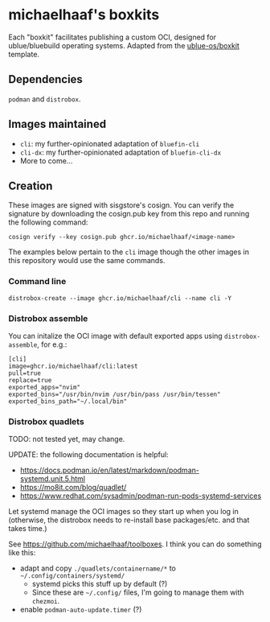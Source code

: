 # michaelhaaf's boxkits

Each "boxkit" facilitates publishing a custom OCI, designed for ublue/bluebuild operating systems. Adapted from the [ublue-os/boxkit](https://github.com/ublue-os/boxkit) template.

## Dependencies

`podman` and `distrobox`.

## Images maintained

- `cli`: my further-opinionated adaptation of `bluefin-cli`
- `cli-dx`: my further-opinionated adaptation of `bluefin-cli-dx`
- More to come...

## Creation

These images are signed with sisgstore's cosign. You can verify the signature by downloading the cosign.pub key from this repo and running the following command:

`cosign verify --key cosign.pub ghcr.io/michaelhaaf/<image-name>`

The examples below pertain to the `cli` image though the other images in this repository would use the same commands.

### Command line

`distrobox-create --image ghcr.io/michaelhaaf/cli --name cli -Y`

### Distrobox assemble

You can initalize the OCI image with default exported apps using `distrobox-assemble`, for e.g.:

```
[cli]
image=ghcr.io/michaelhaaf/cli:latest
pull=true
replace=true
exported_apps="nvim"
exported_bins="/usr/bin/nvim /usr/bin/pass /usr/bin/tessen"
exported_bins_path="~/.local/bin"
```

### Distrobox quadlets

TODO: not tested yet, may change.

UPDATE: the following documentation is helpful:
- https://docs.podman.io/en/latest/markdown/podman-systemd.unit.5.html
- https://mo8it.com/blog/quadlet/
- https://www.redhat.com/sysadmin/podman-run-pods-systemd-services

Let systemd manage the OCI images so they start up when you log in (otherwise, the distrobox needs to re-install base packages/etc. and that takes time.)

See https://github.com/michaelhaaf/toolboxes. I think you can do something like this:

- adapt and copy `./quadlets/containername/*` to `~/.config/containers/systemd/`
  - systemd picks this stuff up by default (?)
  - Since these are `~/.config/` files, I'm going to manage them with `chezmoi`.
- enable `podman-auto-update.timer` (?)
